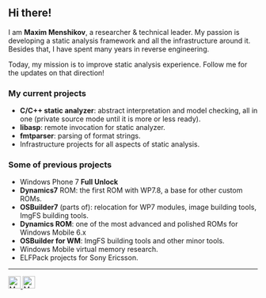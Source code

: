 ## Hi there!

I am **Maxim Menshikov**, a researcher & technical leader. My passion is developing a static analysis framework and all the infrastructure around it. Besides that, I have spent many years in reverse engineering.

Today, my mission is to improve static analysis experience. Follow me for the updates on that direction!

### My current projects
 - **С/C++ static analyzer**: abstract interpretation and model checking, all in one (private source mode until it is more or less ready).
 - **libasp**: remote invocation for static analyzer.
 - **fmtparser**: parsing of format strings.
 - Infrastructure projects for all aspects of static analysis.

### Some of previous projects
 - Windows Phone 7 **Full Unlock**
 - **Dynamics7** ROM: the first ROM with WP7.8, a base for other custom ROMs.
 - **OSBuilder7** (parts of): relocation for WP7 modules, image building tools, ImgFS building tools.
 - **Dynamics ROM**: one of the most advanced and polished ROMs for Windows Mobile 6.x
 - **OSBuilder for WM**: ImgFS building tools and other minor tools.
 - Windows Mobile virtual memory research.
 - ELFPack projects for Sony Ericsson.
----

<a href="https://twitter.com/_ultrashot">
  <img width="25px" alt="My Twitter" src="https://cdn.jsdelivr.net/npm/simple-icons@v3/icons/twitter.svg"/>
</a>
<a href="https://www.linkedin.com/in/maxim-menshikov">
  <img width="25px" alt="My LinkedIn" src="https://cdn.jsdelivr.net/npm/simple-icons@v3/icons/linkedin.svg"/>
</a>
